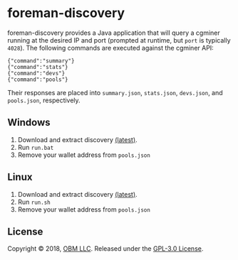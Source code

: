 # foreman-discovery

foreman-discovery provides a Java application that will query a cgminer running at the desired IP and port (prompted at runtime, but `port` is typically `4028`).  The following commands are executed against the cgminer API:

```
{"command":"summary"}
{"command":"stats"}
{"command":"devs"}
{"command":"pools"}
```

Their responses are placed into `summary.json`, `stats.json`, `devs.json`, and `pools.json`, respectively.

## Windows

1. Download and extract discovery [(latest)](https://github.com/delawr0190/foreman-discovery/releases).
2. Run `run.bat`
3. Remove your wallet address from `pools.json`

## Linux

1. Download and extract discovery [(latest)](https://github.com/delawr0190/foreman-discovery/releases).
2. Run `run.sh`
3. Remove your wallet address from `pools.json`

## License ##

Copyright © 2018, [OBM LLC](https://obm.mn/).  Released under the [GPL-3.0 License](LICENSE).

